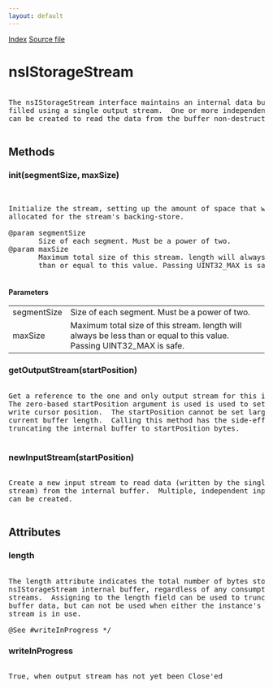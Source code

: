 ```yaml
---
layout: default
---
```

<div id='links'><a href="../index.html">Index</a>
<a href="http://dxr.mozilla.org/mozilla-central/source/xpcom/io/nsIStorageStream.idl">Source file</a>
</div>

# nsIStorageStream #
<pre>  
The nsIStorageStream interface maintains an internal data buffer that can be  
filled using a single output stream.  One or more independent input streams  
can be created to read the data from the buffer non-destructively.  
  
</pre>
## Methods ##

### init(segmentSize, maxSize) ###
<pre>  
  
Initialize the stream, setting up the amount of space that will be  
allocated for the stream's backing-store.  
  
@param segmentSize  
       Size of each segment. Must be a power of two.  
@param maxSize  
       Maximum total size of this stream. length will always be less  
       than or equal to this value. Passing UINT32_MAX is safe.  
  
</pre>
#### Parameters ####

<table>

<tr>
<td>segmentSize</td>
<td>       Size of each segment. Must be a power of two.  
</td>
</tr>

<tr>
<td>maxSize</td>
<td>       Maximum total size of this stream. length will always be less  
       than or equal to this value. Passing UINT32_MAX is safe.  
</td>
</tr>

</table>

### getOutputStream(startPosition) ###
<pre>  
Get a reference to the one and only output stream for this instance.  
The zero-based startPosition argument is used is used to set the initial  
write cursor position.  The startPosition cannot be set larger than the  
current buffer length.  Calling this method has the side-effect of  
truncating the internal buffer to startPosition bytes.  
  
</pre>
### newInputStream(startPosition) ###
<pre>  
Create a new input stream to read data (written by the singleton output  
stream) from the internal buffer.  Multiple, independent input streams  
can be created.  
  
</pre>
## Attributes ##

### length ###
<pre>   
The length attribute indicates the total number of bytes stored in the  
nsIStorageStream internal buffer, regardless of any consumption by input  
streams.  Assigning to the length field can be used to truncate the  
buffer data, but can not be used when either the instance's output  
stream is in use.  
  
@See #writeInProgress */  
</pre>
### writeInProgress ###
<pre>  
True, when output stream has not yet been Close'ed  
  
</pre>